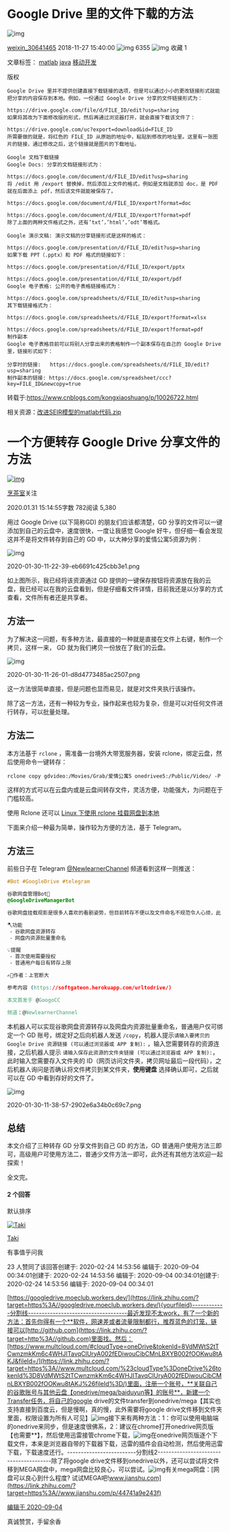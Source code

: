 # Google Drive 里的文件下载的方法

![img](https://csdnimg.cn/release/blogv2/dist/pc/img/reprint.png)

[weixin_30641465](https://blog.csdn.net/weixin_30641465) 2018-11-27 15:40:00 ![img](https://csdnimg.cn/release/blogv2/dist/pc/img/articleReadEyes.png) 6355 ![img](https://csdnimg.cn/release/blogv2/dist/pc/img/tobarCollect.png) 收藏 1

文章标签： [matlab](https://www.csdn.net/tags/NtjaIg5sMDYzNC1ibG9n.html) [java](https://www.csdn.net/tags/NtTaIg5sMzYyLWJsb2cO0O0O.html) [移动开发](https://www.csdn.net/tags/MtTaEg0sMTI1NTAtYmxvZwO0O0OO0O0O.html)

版权

```
Google Drive 里并不提供创建直接下载链接的选项，但是可以通过小小的更改链接形式就能把分享的内容保存到本地。例如，一份通过 Google Drive 分享的文件链接形式为：

https://drive.google.com/file/d/FILE_ID/edit?usp=sharing
如果将其改为下面修改版的形式，然后再通过浏览器打开，就会直接下载该文件了：

https://drive.google.com/uc?export=download&id=FILE_ID
所需要做的就是，将红色的 FILE_ID 从原始的地址中，粘贴到修改的地址里。这里有一张图片的链接，通过修改之后，这个链接就是图片的下载地址。

Google 文档下载链接
Google Docs: 分享的文档链接形式为：

https://docs.google.com/document/d/FILE_ID/edit?usp=sharing
将 /edit 用 /export 替换掉，然后添加上文件的格式，例如是文档就添加 doc，是 PDF  就在后面添上 pdf，然后该文件就能被保存了。

https://docs.google.com/document/d/FILE_ID/export?format=doc 

https://docs.google.com/document/d/FILE_ID/export?format=pdf
除了上面的两种文件格式之外，还有’txt’，’html’，’odt’等格式。

Google 演示文稿: 演示文稿的分享链接形式是这样的格式：

https://docs.google.com/presentation/d/FILE_ID/edit?usp=sharing
如果下载 PPT（.pptx）和 PDF 格式的链接如下：

https://docs.google.com/presentation/d/FILE_ID/export/pptx 

https://docs.google.com/presentation/d/FILE_ID/export/pdf
Google 电子表格: 公开的电子表格链接格式为：

https://docs.google.com/spreadsheets/d/FILE_ID/edit?usp=sharing
其下载链接格式为：

https://docs.google.com/spreadsheets/d/FILE_ID/export?format=xlsx 

https://docs.google.com/spreadsheets/d/FILE_ID/export?format=pdf
制作副本
Google 电子表格目前可以将别人分享出来的表格制作一个副本保存在自己的 Google Drive 里，链接形式如下：

分享时的链接:   https://docs.google.com/spreadsheets/d/FILE_ID/edit?usp=sharing 
制作副本的链接: https://docs.google.com/spreadsheet/ccc?key=FILE_ID&newcopy=true
```

 

转载于:https://www.cnblogs.com/kongxiaoshuang/p/10026722.html

相关资源：[改进SEIR模型的matlab代码.zip](https://download.csdn.net/download/weixin_44348260/12412703?spm=1001.2101.3001.5697)

# 一个方便转存 Google Drive 分享文件的方法

[![img](https://upload.jianshu.io/users/upload_avatars/7014661/638924be-6c5f-44b0-b097-715f23d29d4e.jpg?imageMogr2/auto-orient/strip|imageView2/1/w/96/h/96/format/webp)](https://www.jianshu.com/u/4a55cf9a2af4)

[烹茶室](https://www.jianshu.com/u/4a55cf9a2af4)关注

2020.01.31 15:14:55字数 782阅读 5,380

用过 Google Drive (以下简称GD) 的朋友们应该都清楚，GD 分享的文件可以一键添加到自己的云盘中，速度很快，一度让我感觉 Google 好牛，但仔细一看会发现这并不是将文件转存到自己的 GD 中，以大神分享的爱情公寓5资源为例：

![img](https://upload-images.jianshu.io/upload_images/7014661-c8847346b05bbb7e.png?imageMogr2/auto-orient/strip|imageView2/2/w/1114/format/webp)

2020-01-30-11-22-39-eb6691c425cbb3e1.png

如上图所示，我已经将该资源通过 GD 提供的一键保存按钮将资源放在我的云盘，我已经可以在我的云盘看到，但是仔细看文件详情，目前我还是以分享的方式查看，文件所有者还是共享者。

## 方法一

为了解决这一问题，有多种方法，最直接的一种就是直接在文件上右键，制作一个拷贝，这样一来， GD 就为我们拷贝一份放在了我们的云盘。

![img](https://upload-images.jianshu.io/upload_images/7014661-7672816ef6f5f8a0.png?imageMogr2/auto-orient/strip|imageView2/2/w/568/format/webp)

2020-01-30-11-26-01-d8d4773485ac2507.png

这一方法很简单直接，但是问题也显而易见，就是对文件夹执行该操作。

除了这一方法，还有一种较为专业，操作起来也较为复杂，但是可以对任何文件进行转存，可以批量处理。

## 方法二

本方法基于 `rclone` ，需准备一台境外大带宽服务器，安装 rclone，绑定云盘，然后使用命令一键转存：

```
rclone copy gdvideo:/Movies/Grab/爱情公寓5 onedrivee5:/Public/Video/ -P
```

这样的方式可以在云盘内或是云盘间转存文件，灵活方便，功能强大，为问题在于门槛较高。

使用 Rclone 还可以 [Linux 下使用 rclone 挂载网盘到本地](https://links.jianshu.com/go?to=https%3A%2F%2Fblog.frytea.com%2Farchives%2F31%2F)

下面来介绍一种最为简单，操作较为方便的方法，基于 Telegram。

## 方法三

前些日子在 Telegram [@NewlearnerChannel](https://links.jianshu.com/go?to=https%3A%2F%2Ft.me%2FNewlearnerChannel) 频道看到这样一则推送：



```css
#Bot #GoogleDrive #telegram

谷歌网盘管理Bot🤖️
@GoogleDriveManagerBot

谷歌网盘挂载观影是很多人喜欢的看剧姿势，但目前转存不便以及文件命名不规范令人心烦，此 Bot 旨在帮助解决这一问题

🪓功能
 ⁃ 谷歌网盘资源转存
 ⁃ 网盘内资源批量重命名

💡提醒
 ⁃ 首次使用需要授权
 ⁃ 普通用户每日有转存上限

✍🏻作者：上官断大

参考内容 (https://softgateon.herokuapp.com/urltodrive/)

本文首发于 @GoogoCC

频道：@NewlearnerChannel
```

本机器人可以实现谷歌网盘资源转存以及网盘内资源批量重命名，普通用户仅可绑定一个 GD 账号，绑定好之后向机器人发送 `/copy`，机器人提示`请输入要拷贝的 Google Drive 资源链接 (可以通过浏览器或 APP 复制):` ，输入您需要转存的资源连接，之后机器人提示 `请输入保存此资源的文件夹链接 (可以通过浏览器或 APP 复制):`，此时输入您需要存入文件夹的 ID（网页访问文件夹，拷贝网址最后一段代码），之后机器人询问是否确认将文件拷贝到某文件夹，**使用键盘** 选择确认即可，之后就可以在 GD 中看到存好的文件了。

![img](https://upload-images.jianshu.io/upload_images/7014661-809871915c5ed46a.png?imageMogr2/auto-orient/strip|imageView2/2/w/489/format/webp)

2020-01-30-11-38-57-2902e6a34b0c69c7.png

## 总结

本文介绍了三种转存 GD 分享文件到自己 GD 的方法，GD 普通用户使用方法三即可，高级用户可使用方法二，普通少文件方法一即可，此外还有其他方法欢迎一起探索！

全文完。

#### 2 个回答

默认排序

[![Taki](https://pic1.zhimg.com/v2-794a50f12e0cc2b69bfc1742fdc2e15d_xs.jpg?source=1940ef5c)](https://www.zhihu.com/people/wu-tai-qiang)

[Taki](https://www.zhihu.com/people/wu-tai-qiang)

有事值乎问我

23 人赞同了该回答创建于: 2020-02-24 14:53:56  编辑于: 2020-09-04 00:34:01创建于: 2020-02-24 14:53:56  编辑于: 2020-09-04 00:34:01创建于: 2020-02-24 14:53:56  编辑于: 2020-09-04 00:34:01

[https://googledrive.moeclub.workers.dev/](https://link.zhihu.com/?target=https%3A//googledrive.moeclub.workers.dev/){yourfileid}------------分割线------------------------------------最近发现不太work，有了一个新的方法：首先你得有一个**软件，网速差或者流量限制都行，推荐蓝色的灯笼，链接可以[http://github.com](https://link.zhihu.com/?target=http%3A//github.com)里面找。然后：[https://www.multcloud.com/#cloudType=oneDrive&tokenId=8VdMWtS2tTCwnzmkKm6c4WHJITavqClUryA002fEDiwouCibCMnLBXYB002fOOKwu8tAKJ&fileId=/](https://link.zhihu.com/?target=https%3A//www.multcloud.com/%23cloudType%3DoneDrive%26tokenId%3D8VdMWtS2tTCwnzmkKm6c4WHJITavqClUryA002fEDiwouCibCMnLBXYB002fOOKwu8tAKJ%26fileId%3D/)里面，注册一个账号，**关联自己的谷歌账号与其他云盘【onedrive/mega/baiduyun等】的账号**，新建一个Transfer任务，将自己的google drive的文件transfer到onedrive/mega【其实也支持直接到百度云，但是慢啊，真的慢，此外需要将google drive文件移到文件夹里面，权限设置为所有人可见】![img](https://pic1.zhimg.com/v2-41fcbe109e0d2fa947faf0bd61803739_r.jpg?source=1940ef5c)接下来有两种方法：1：你可以使用电脑端的onedrive来同步，但是速度很佛系，2：建议在chrome打开onedrive网页版【也需要**】，然后使用迅雷接管chrome下载，![img](https://pic1.zhimg.com/v2-ad4a38c0fe4f60e450001a5683577291_r.jpg?source=1940ef5c)在onedrive网页版逐个下载文件，本来是浏览器自带的下载器下载，迅雷的插件会自动检测，然后使用迅雷下载，下载速度还行。-------------------------分割线2---------------------------------------除了将google drive文件移到onedrive以外，还可以尝试将文件移到MEGA网盘中，mega网盘比较良心，可以尝试。![img](https://pic1.zhimg.com/v2-86a31761115d6d8e522925ed6df53380_r.jpg?source=1940ef5c)有关mega网盘：[网盘可以良心到什么程度? 试试MEGA吧!www.jianshu.com](https://link.zhihu.com/?target=https%3A//www.jianshu.com/p/44741a9e243f)

[编辑于 2020-09-04](https://www.zhihu.com/question/370464588/answer/1035001509)

真诚赞赏，手留余香